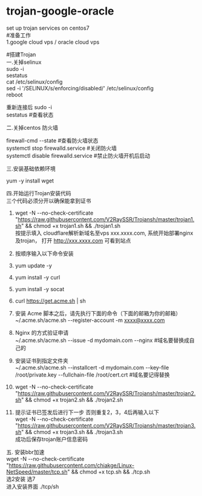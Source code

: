 # trojan-google-oracle  
set up trojan services on centos7  
#准备工作  
1.google cloud vps / oracle cloud vps  




#搭建Trojan  
一.关掉selinux  
 sudo -i  
 sestatus  
 cat /etc/selinux/config  
 sed -i '/SELINUX/s/enforcing/disabled/' /etc/selinux/config  
 reboot  
 
 重新连接后
 sudo -i  
 sestatus #查看状态  
 
二.关掉centos 防火墙  
 
 firewall-cmd --state #查看防火墙状态    
 systemctl stop firewalld.service #关闭防火墙    
 systemctl disable firewalld.service #禁止防火墙开机后启动  
 
三.安装基础依赖环境

 yum -y install wget  

  
四.开始运行Trojan安装代码  
 三个代码必须分开以确保能拿到证书  
 
 1. wget -N --no-check-certificate "https://raw.githubusercontent.com/V2RaySSR/Trojansh/master/trojan1.sh" && chmod +x trojan1.sh && ./trojan1.sh  
 按提示填入 cloudflare解析新域名至vps xxx.xxxx.com, 系统开始部署nginx及trojan， 打开 http://xxx.xxxx.com 可看到站点  
   
   
 2. 按顺序输入以下命令安装  
   1. yum update -y  
   2. yum install -y curl  
   3. yum install -y socat  
   4. curl https://get.acme.sh | sh
   5. 安装 Acme 脚本之后，请先执行下面的命令（下面的邮箱为你的邮箱）
~/.acme.sh/acme.sh --register-account -m xxxx@xxxx.com  
 3. Nginx 的方式验证申请  
  ~/.acme.sh/acme.sh --issue  -d mydomain.com   --nginx  #域名要替换成自己的  
  
 4. 安装证书到指定文件夹  
  ~/.acme.sh/acme.sh --installcert -d mydomain.com --key-file /root/private.key --fullchain-file /root/cert.crt  #域名要记得替换  
  
 5. wget -N --no-check-certificate "https://raw.githubusercontent.com/V2RaySSR/Trojansh/master/trojan2.sh" && chmod +x trojan2.sh && ./trojan2.sh  
 6. 提示证书已签发后进行下一步 否则重复2，3，4后再输入以下  
   wget -N --no-check-certificate "https://raw.githubusercontent.com/V2RaySSR/Trojansh/master/trojan3.sh" && chmod +x trojan3.sh && ./trojan3.sh  
  成功后保存trojan账户信息密码  
  
五. 安装bbr加速  
  wget -N --no-check-certificate "https://raw.githubusercontent.com/chiakge/Linux-NetSpeed/master/tcp.sh" && chmod +x tcp.sh && ./tcp.sh  
  选2安装 选7  
  进入安装界面 ./tcp/sh  
  
 
